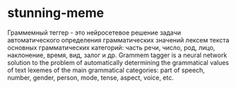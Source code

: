# stunning-meme
Граммемный теггер - это нейросетевое решение задачи автоматического определения грамматических значений лексем текста основных грамматических категорий: часть речи, число, род, лицо, наклонение, время, вид, залог и др.  Grammem tagger is a neural network solution to the problem of automatically determining the grammatical values of text lexemes of the main grammatical categories: part of speech, number, gender, person, mode, tense, aspect, voice, etc.
